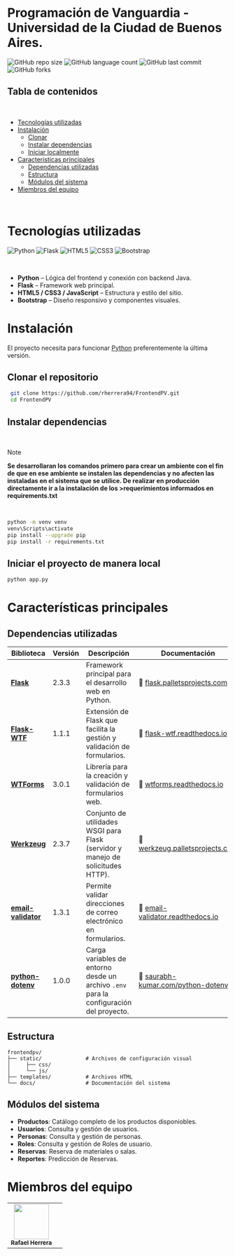 # Programación de Vanguardia - Universidad de la Ciudad de Buenos Aires.
![GitHub repo size](https://img.shields.io/github/repo-size/rherrera94/FrontendPV?style=for-the-badge)
![GitHub language count](https://img.shields.io/github/languages/count/rherrera94/FrontendPV?style=for-the-badge)
![GitHub last commit](https://img.shields.io/github/last-commit/rherrera94/FrontendPV?style=for-the-badge)
![GitHub forks](https://img.shields.io/github/forks/rherrera94/FrontendPV?style=for-the-badge)
<br>


## Tabla de contenidos
<br>

- [Tecnologías utilizadas](#Tecnologías-utilizadas)
- [Instalación](#Instalación)
   - [Clonar](#Clonar-el-repositorio)
   - [Instalar dependencias](#Instalar-dependencias)
   - [Iniciar localmente](#Iniciar-el-proyecto-de-manera-local)
- [Caracteristicas principales](#Características-principales)
   - [Dependencias utilizadas](#Dependencias-utilizadas)
   - [Estructura](#Estructura)
   - [Módulos del sistema](#Módulos-del-sistema)
- [Miembros del equipo](#Miembros-del-equipo)

<br>

# Tecnologías utilizadas

![Python](https://img.shields.io/badge/Python-3776AB?style=for-the-badge&logo=python&logoColor=white)
![Flask](https://img.shields.io/badge/Flask-000000?style=for-the-badge&logo=flask&logoColor=white)
![HTML5](https://img.shields.io/badge/HTML5-E34F26?style=for-the-badge&logo=html5&logoColor=white)
![CSS3](https://img.shields.io/badge/CSS3-1572B6?style=for-the-badge&logo=css3&logoColor=white)
![Bootstrap](https://img.shields.io/badge/Bootstrap-7952B3?style=for-the-badge&logo=bootstrap&logoColor=white)


<br>

- **Python** – Lógica del frontend y conexión con backend Java.
- **Flask** – Framework web principal.
- **HTML5 / CSS3 / JavaScript** – Estructura y estilo del sitio.
- **Bootstrap** – Diseño responsivo y componentes visuales.


# Instalación

 
El proyecto necesita para funcionar [Python](https://www.python.org/downloads/) preferentemente la última versión.


## Clonar el repositorio

   ```bash
    git clone https://github.com/rherrera94/FrontendPV.git
    cd FrontendPV
   ```
## Instalar dependencias

<br>

> [!NOTE] 
> **Se desarrollaran los comandos primero para crear un ambiente con el fin de que en ese ambiente se instalen las dependencias
> y no afecten las instaladas en el sistema que se utilice. De realizar en producción directamente ir a la instalación de los >requerimientos
>informados en requirements.txt**
<br>

```bash
python -m venv venv
venv\Scripts\activate
pip install --upgrade pip
pip install -r requirements.txt

```

## Iniciar el proyecto de manera local

```bash
python app.py
```
# Características principales

## Dependencias utilizadas

| Biblioteca | Versión | Descripción | Documentación |
|-------------|----------|--------------|----------------|
| **[Flask](https://flask.palletsprojects.com/en/2.3.x/)** | 2.3.3 | Framework principal para el desarrollo web en Python. | 🔗 [flask.palletsprojects.com](https://flask.palletsprojects.com/en/2.3.x/) |
| **[Flask-WTF](https://flask-wtf.readthedocs.io/en/1.1.x/)** | 1.1.1 | Extensión de Flask que facilita la gestión y validación de formularios. | 🔗 [flask-wtf.readthedocs.io](https://flask-wtf.readthedocs.io/en/1.1.x/) |
| **[WTForms](https://wtforms.readthedocs.io/en/3.0.x/)** | 3.0.1 | Librería para la creación y validación de formularios web. | 🔗 [wtforms.readthedocs.io](https://wtforms.readthedocs.io/en/3.0.x/) |
| **[Werkzeug](https://werkzeug.palletsprojects.com/en/2.3.x/)** | 2.3.7 | Conjunto de utilidades WSGI para Flask (servidor y manejo de solicitudes HTTP). | 🔗 [werkzeug.palletsprojects.com](https://werkzeug.palletsprojects.com/en/2.3.x/) |
| **[email-validator](https://email-validator.readthedocs.io/en/latest/)** | 1.3.1 | Permite validar direcciones de correo electrónico en formularios. | 🔗 [email-validator.readthedocs.io](https://email-validator.readthedocs.io/en/latest/) |
| **[python-dotenv](https://saurabh-kumar.com/python-dotenv/)** | 1.0.0 | Carga variables de entorno desde un archivo `.env` para la configuración del proyecto. | 🔗 [saurabh-kumar.com/python-dotenv](https://saurabh-kumar.com/python-dotenv/) |


## Estructura

```
frontendpv/
├── static/              # Archivos de configuración visual
│     ├── css/
│     └── js/   
├── templates/           # Archivos HTML
└── docs/                # Documentación del sistema
```
## Módulos del sistema
- **Productos**: Catálogo completo de los productos disponiobles.
- **Usuarios**: Consulta y gestión de usuarios.
- **Personas**: Consulta y gestión de personas.
- **Roles**: Consulta y gestión de Roles de usuario.
- **Reservas**: Reserva de materiales o salas.
- **Reportes**: Predicción de Reservas.

# Miembros del equipo
<table>
  <tr>
    <td align="center">
         <a href="https://github.com/rherrera94"><img src="https://avatars.githubusercontent.com/u/67210471?s=400&u=6a2ce8477fd073ddcd6c15add1e92aadbca22a03&v=4" width="80" height="80" /></a><br>
         <sub><b>Rafael Herrera</b></sub>
    </td>
    <td align="center"> 
    </td>
  </tr>
</table>
